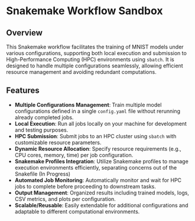# Snakemake Workflow Sandbox

## Overview

This Snakemake workflow facilitates the training of MNIST models under various configurations, supporting both local execution and submission to High-Performance Computing (HPC) environments using `sbatch`. It is designed to handle multiple configurations seamlessly, allowing efficient resource management and avoiding redundant computations.

## Features

- **Multiple Configurations Management**: Train multiple model configurations defined in a single `config.yaml` file without rerunning already completed jobs.
- **Local Execution**: Run all jobs locally on your machine for development and testing purposes.
- **HPC Submission**: Submit jobs to an HPC cluster using `sbatch` with customizable resource parameters.
- **Dynamic Resource Allocation**: Specify resource requirements (e.g., CPU cores, memory, time) per job configuration.
- **Snakemake Profiles Integration**: Utilize Snakemake profiles to manage execution environments efficiently, separating concerns out of the Snakefile (In Progress)
- **Automated Job Monitoring**: Automatically monitor and wait for HPC jobs to complete before proceeding to downstream tasks.
- **Output Management**: Organized results including trained models, logs, CSV metrics, and plots per configuration.
- **Scalable/Reusable**: Easily extendable for additional configurations and adaptable to different computational environments.

